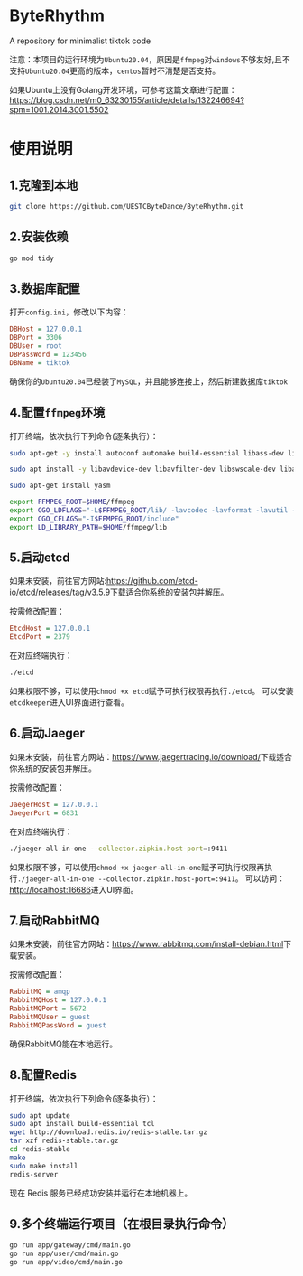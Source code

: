 # ByteRhythm
A repository for minimalist tiktok code

注意：本项目的运行环境为`Ubuntu20.04`，原因是`ffmpeg`对`windows`不够友好,且不支持`Ubuntu20.04`更高的版本，`centos`暂时不清楚是否支持。

如果Ubuntu上没有Golang开发环境，可参考这篇文章进行配置：<https://blog.csdn.net/m0_63230155/article/details/132246694?spm=1001.2014.3001.5502>

# 使用说明
## 1.克隆到本地
```bash
git clone https://github.com/UESTCByteDance/ByteRhythm.git
```
## 2.安装依赖
```bash
go mod tidy
```
## 3.数据库配置

打开`config.ini`，修改以下内容：
```ini
DBHost = 127.0.0.1
DBPort = 3306
DBUser = root
DBPassWord = 123456
DBName = tiktok
```
确保你的`Ubuntu20.04`已经装了`MySQL`，并且能够连接上，然后新建数据库`tiktok`

## 4.配置`ffmpeg`环境

打开终端，依次执行下列命令(逐条执行）：
```bash
sudo apt-get -y install autoconf automake build-essential libass-dev libfreetype6-dev libsdl1.2-dev libtheora-dev libtool libva-dev libvdpau-dev libvorbis-dev libxcb1-dev libxcb-shm0-dev libxcb-xfixes0-dev pkg-config texi2html zlib1g-dev

sudo apt install -y libavdevice-dev libavfilter-dev libswscale-dev libavcodec-dev libavformat-dev libswresample-dev libavutil-dev

sudo apt-get install yasm

export FFMPEG_ROOT=$HOME/ffmpeg
export CGO_LDFLAGS="-L$FFMPEG_ROOT/lib/ -lavcodec -lavformat -lavutil -lswscale -lswresample -lavdevice -lavfilter"
export CGO_CFLAGS="-I$FFMPEG_ROOT/include"
export LD_LIBRARY_PATH=$HOME/ffmpeg/lib
```
## 5.启动etcd

如果未安装，前往官方网站:<https://github.com/etcd-io/etcd/releases/tag/v3.5.9>下载适合你系统的安装包并解压。

按需修改配置：
```ini
EtcdHost = 127.0.0.1
EtcdPort = 2379
```
在对应终端执行：
```bash
./etcd
```
如果权限不够，可以使用`chmod +x etcd`赋予可执行权限再执行`./etcd`。
可以安装`etcdkeeper`进入UI界面进行查看。


## 6.启动Jaeger

如果未安装，前往官方网站：<https://www.jaegertracing.io/download/>下载适合你系统的安装包并解压。

按需修改配置：
```ini
JaegerHost = 127.0.0.1
JaegerPort = 6831
```
在对应终端执行：
```bash
./jaeger-all-in-one --collector.zipkin.host-port=:9411
```
如果权限不够，可以使用`chmod +x jaeger-all-in-one`赋予可执行权限再执行`./jaeger-all-in-one --collector.zipkin.host-port=:9411`。
可以访问：<http://localhost:16686>进入UI界面。

## 7.启动RabbitMQ

如果未安装，前往官方网站：<https://www.rabbitmq.com/install-debian.html>下载安装。

按需修改配置：
```ini
RabbitMQ = amqp
RabbitMQHost = 127.0.0.1
RabbitMQPort = 5672
RabbitMQUser = guest
RabbitMQPassWord = guest
```
确保RabbitMQ能在本地运行。

## 8.配置Redis

打开终端，依次执行下列命令(逐条执行）：

```bash
sudo apt update
sudo apt install build-essential tcl
wget http://download.redis.io/redis-stable.tar.gz
tar xzf redis-stable.tar.gz
cd redis-stable
make
sudo make install
redis-server
```

现在 Redis 服务已经成功安装并运行在本地机器上。

## 9.多个终端运行项目（在根目录执行命令）
```bash
go run app/gateway/cmd/main.go
go run app/user/cmd/main.go
go run app/video/cmd/main.go
```

